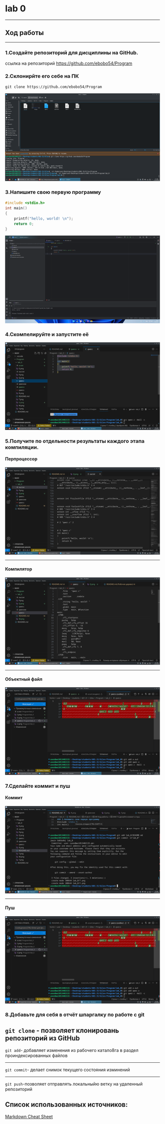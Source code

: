 # lab 0

---

## Ход работы

---

### 1.Создайте репозиторий для дисциплины на GitHub.
ссылка на репозиторий https://github.com/ebobo54/Program
### 2.Склонирйте его себе на ПК
```
git clone https://github.com/ebobo54/Program
```
![](Q.png)
### 3.Напишите свою первую программу 
```c
#include <stdio.h>
int main()
{
    printf("hello, world! \n");
    return 0;
}
```
![](P.png)
### 4.Скомпелируйте и запустите её
![](I.png)
### 5.Получите по отдельности результаты каждого этапа компиляции.
#### Перпроцессор 
![](W.png) 

---

#### Компилятор
![](E.png) 

---

#### Объектный файл
![](A.png)
### 7.Сделайте коммит и пуш
#### Коммит 
![](U.png)

---

#### Пуш
![](A.png) 
### 8.Добавьте для себя в отчёт шпаргалку по работе с git
`git clone` - позволяет клонировань репозиторий из GitHub
---

`git add`- добавляет  изменения из рабочего катало8га в раздел проиндексированных файлов

---

`git commit`- делает снимок текущего состояния изминений

---

`git push`-позволяет отправлять локальныйю ветку на удаленный репозиторий 
## Список использованных источников:
[Markdown Cheat Sheet](https://www.markdownguide.org/cheat-sheet/)